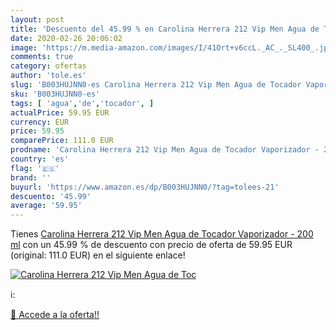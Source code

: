 ```yaml
---
layout: post
title: 'Descuento del 45.99 % en Carolina Herrera 212 Vip Men Agua de Toc'
date: 2020-02-26 20:06:02
image: 'https://m.media-amazon.com/images/I/41Ort+v6ccL._AC_._SL400_.jpg'
comments: true
category: ofertas
author: 'tole.es'
slug: 'B003HUJNN0-es Carolina Herrera 212 Vip Men Agua de Tocador Vaporizador -...'
sku: 'B003HUJNN0-es'
tags: [ 'agua','de','tocador', ]
actualPrice: 59.95 EUR
currency: EUR
price: 59.95
comparePrice: 111.0 EUR
prodname: 'Carolina Herrera 212 Vip Men Agua de Tocador Vaporizador - 200 ml'
country: 'es'
flag: '🇪🇸'
brand: ''
buyurl: 'https://www.amazon.es/dp/B003HUJNN0/?tag=tolees-21'
descuento: '45.99'
average: '59.95'
---
```


Tienes [Carolina Herrera 212 Vip Men Agua de Tocador Vaporizador - 200 ml](https://www.amazon.es/dp/B003HUJNN0/?tag=tolees-21) con un 45.99 % de descuento con precio de oferta de 59.95 EUR (original: 111.0 EUR) en el siguiente enlace!

[![Carolina Herrera 212 Vip Men Agua de Toc](https://m.media-amazon.com/images/I/41Ort+v6ccL._AC_._SL400_.jpg)](https://www.amazon.es/dp/B003HUJNN0/?tag=tolees-21)

ℹ️:


[🛒 Accede a la oferta!!](https://www.amazon.es/dp/B003HUJNN0/?tag=tolees-21)
